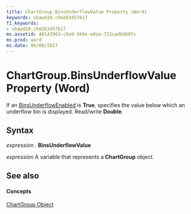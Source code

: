 ```yaml
---
title: ChartGroup.BinsUnderflowValue Property (Word)
keywords: vbawd10.chm263457617
f1_keywords:
- vbawd10.chm263457617
ms.assetid: 40143963-c9a9-566e-e8aa-722cad0db0fc
ms.prod: word
ms.date: 06/08/2017
---
```



# ChartGroup.BinsUnderflowValue Property (Word)

If an [BinsUnderflowEnabled](Word.chartgroup.binsunderflowenabled.md) is **True**, specifies the value below which an underflow bin is displayed. Read/write  **Double**.


## Syntax

 _expression_ . **BinsUnderflowValue**

 _expression_ A variable that represents a **ChartGroup** object.


## See also


#### Concepts


[ChartGroup Object](Word.ChartGroup.md)


